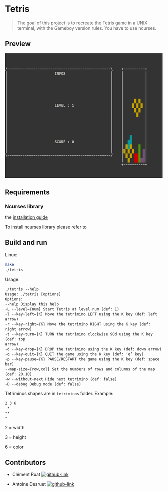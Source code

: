 # Tetris

>The goal of this project is to recreate the Tetris game in a UNIX terminal, with the Gameboy version rules.
You have to use ncurses.

## Preview
<p align="center">
  <img src=".github/readme_resources/game_preview.png" alt="game preview">
</p>


## Requirements

### Ncurses library

the [installation guide](https://invisible-island.net/ncurses/)

To install ncurses library please refer to
## Build and run

Linux:

```sh
make
./tetris
```
Usage:
```shell
./tetris --help
Usage: ./tetris [options]
Options:
--help Display this help
-L --level={num} Start Tetris at level num (def: 1)
-l --key-left={K} Move the tetrimino LEFT using the K key (def: left arrow)
-r --key-right={K} Move the tetrimino RIGHT using the K key (def: right arrow)
-t --key-turn={K} TURN the tetrimino clockwise 90d using the K key (def: top
arrow)
-d --key-drop={K} DROP the tetrimino using the K key (def: down arrow)
-q --key-quit={K} QUIT the game using the K key (def: ‘q’ key)
-p --key-pause={K} PAUSE/RESTART the game using the K key (def: space bar)
--map-size={row,col} Set the numbers of rows and columns of the map (def: 20,10)
-w --without-next Hide next tetrimino (def: false)
-D --debug Debug mode (def: false)
```

Tetriminos shapes are in `tetriminos` folder.
Example:
```
2 3 6
 *
**
*
```
2 = width

3 = height

6 = color
## Contributors
- Clément Ruat  [![github-link][github-logo]](https://github.com/fantoruse)

- Antoine Desruet [![github-link][github-logo]](https://github.com/antwxne)

<!-- Markdown link & img definition's -->

[vsc-installation-doc]: https://code.visualstudio.com/docs/editor/command-line

[cmake-installation-doc]: https://cmake.org/install/

[Github-logo]: https://img.shields.io/badge/GitHub-100000?style=for-the-badge&logo=github&logoColor=white

